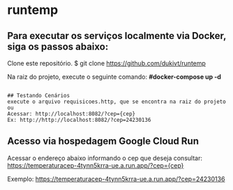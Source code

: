 # runtemp

## Para executar os serviços localmente via Docker, siga os passos abaixo:
Clone este repositório.
$ git clone https://github.com/dukivt/runtemp

Na raiz do projeto, execute o seguinte comando: **#docker-compose up -d**

```

## Testando Cenários
execute o arquivo requisicoes.http, que se encontra na raiz do projeto
ou
Acessar: http://localhost:8082/?cep={cep}
Ex: http://http://localhost:8082/?cep=24230136

```

## Acesso via hospedagem Google Cloud Run
Acessar o endereço abaixo informando o cep que deseja consultar:
https://temperaturacep-4tynn5krra-ue.a.run.app/?cep={cep}

Exemplo: https://temperaturacep-4tynn5krra-ue.a.run.app/?cep=24230136
